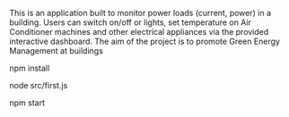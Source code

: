 This is an application built to monitor power loads (current, power) in a building. Users can switch on/off or lights, set temperature on Air Conditioner machines and other electrical appliances via the provided interactive dashboard.
The aim of the project is to promote Green Energy Management at buildings

npm install

node src/first.js

npm start
